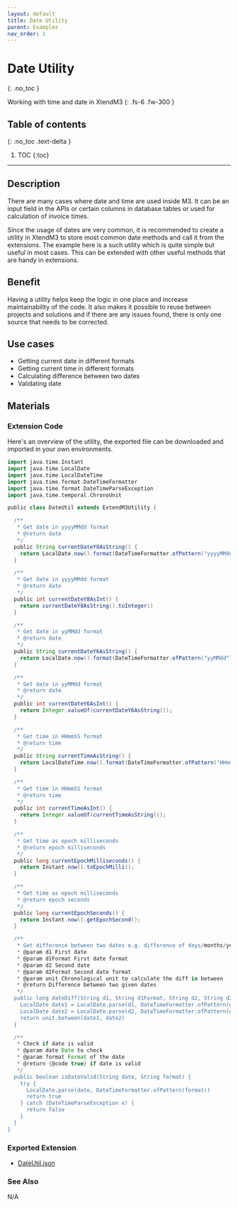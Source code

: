 ```yaml
---
layout: default
title: Date Utility
parent: Examples
nav_order: 1
---
```


# Date Utility
{: .no_toc }

Working with time and date in XtendM3
{: .fs-6 .fw-300 }

## Table of contents
{: .no_toc .text-delta }

1. TOC
{:toc}

---

## Description
There are many cases where date and time are used inside M3. It can be an input field in the APIs or certain columns in 
database tables or used for calculation of invoice times.

Since the usage of dates are very common, it is recommended to create a utility in XtendM3 to store most common date methods 
and call it from the extensions. The example here is a such utility which is quite simple but useful in most cases. This can
be extended with other useful methods that are handy in extensions.  

## Benefit
Having a utility helps keep the logic in one place and increase maintainability of the code. It also makes it possible to reuse
between projects and solutions and if there are any issues found, there is only one source that needs to be corrected.

## Use cases
* Getting current date in different formats
* Getting current time in different formats
* Calculating difference between two dates
* Validating date

## Materials
### Extension Code
Here's an overview of the utility, the exported file can be downloaded and imported in your own environments.

```groovy
import java.time.Instant
import java.time.LocalDate
import java.time.LocalDateTime
import java.time.format.DateTimeFormatter
import java.time.format.DateTimeParseException
import java.time.temporal.ChronoUnit

public class DateUtil extends ExtendM3Utility {

  /**
   * Get date in yyyyMMdd format
   * @return date
   */
  public String currentDateY8AsString() {
    return LocalDate.now().format(DateTimeFormatter.ofPattern("yyyyMMdd"))
  }

  /**
   * Get date in yyyyMMdd format
   * @return date
   */
  public int currentDateY8AsInt() {
    return currentDateY8AsString().toInteger()
  }

  /**
   * Get date in yyMMdd format
   * @return date
   */
  public String currentDateY6AsString() {
    return LocalDate.now().format(DateTimeFormatter.ofPattern("yyMMdd"));
  }

  /**
   * Get date in yyMMdd format
   * @return date
   */
  public int currentDateY6AsInt() {
    return Integer.valueOf(currentDateY6AsString());
  }

  /**
   * Get time in HHmmSS format
   * @return time
   */
  public String currentTimeAsString() {
    return LocalDateTime.now().format(DateTimeFormatter.ofPattern("HHmmss"));
  }

  /**
   * Get time in HHmmSS format
   * @return time
   */
  public int currentTimeAsInt() {
    return Integer.valueOf(currentTimeAsString());
  }

  /**
   * Get time as epoch milliseconds
   * @return epoch milliseconds
   */
  public long currentEpochMilliseconds() {
    return Instant.now().toEpochMilli();
  }

  /**
   * Get time as epoch milliseconds
   * @return epoch seconds
   */
  public long currentEpochSeconds() {
    return Instant.now().getEpochSecond();
  }

  /**
   * Get difference between two dates e.g. difference of days/months/years between two dates
   * @param d1 First date
   * @param d1Format First date format
   * @param d2 Second date
   * @param d2Format Second date format
   * @param unit Chronological unit to calculate the diff in between
   * @return Difference between two given dates
   */
  public long dateDiff(String d1, String d1Format, String d2, String d2Format, ChronoUnit unit) {
    LocalDate date1 = LocalDate.parse(d1, DateTimeFormatter.ofPattern(d1Format))
    LocalDate date2 = LocalDate.parse(d2, DateTimeFormatter.ofPattern(d2Format))
    return unit.between(date1, date2)
  }

  /**
   * Check if date is valid
   * @param date Date to check
   * @param format Format of the date
   * @return {@code true} if date is valid
   */
  public boolean isDateValid(String date, String format) {
    try {
      LocalDate.parse(date, DateTimeFormatter.ofPattern(format))
      return true
    } catch (DateTimeParseException e) {
      return false
    }
  }
}
```

### Exported Extension
- <a href="https://infor-cloud.github.io/xtendm3/assets/attachments/ex001/DateUtil.json">DateUtil.json</a>

### See Also
N/A
